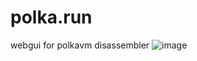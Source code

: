 # polka.run
webgui for polkavm disassembler
![image](https://github.com/rotkonetworks/polka.run/assets/15621959/8234fc88-acae-4999-8c68-5a99e0b3cc58)
